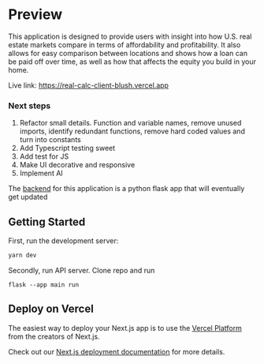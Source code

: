 # Preview 

This application is designed to provide users with insight into how U.S. real estate markets compare in terms of affordability and profitability. It also allows for easy comparison between locations and shows how a loan can be paid off over time, as well as how that affects the equity you build in your home.

Live link: https://real-calc-client-blush.vercel.app

### Next steps

1. Refactor small details. Function and variable names, remove unused imports, identify redundant functions, remove hard coded values and turn into constants
3. Add Typescript testing sweet
4. Add test for JS
5. Make UI decorative and responsive
6. Implement AI


The [backend](https://github.com/Lsimelus/flask-backend) for this application is a python flask app that will eventually get updated


## Getting Started

First, run the development server:

```bash
yarn dev
```
Secondly, run API server. Clone repo and run
```
flask --app main run
```
## Deploy on Vercel

The easiest way to deploy your Next.js app is to use the [Vercel Platform](https://vercel.com/new?utm_medium=default-template&filter=next.js&utm_source=create-next-app&utm_campaign=create-next-app-readme) from the creators of Next.js.

Check out our [Next.js deployment documentation](https://nextjs.org/docs/deployment) for more details.

